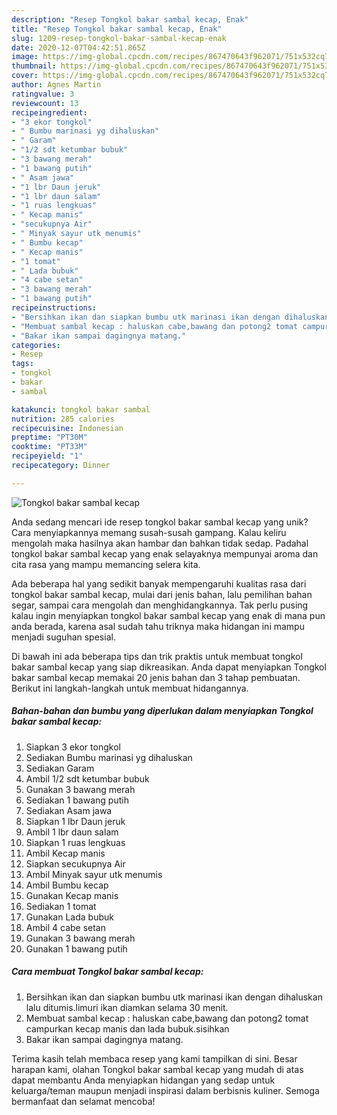 ```yaml
---
description: "Resep Tongkol bakar sambal kecap, Enak"
title: "Resep Tongkol bakar sambal kecap, Enak"
slug: 1209-resep-tongkol-bakar-sambal-kecap-enak
date: 2020-12-07T04:42:51.865Z
image: https://img-global.cpcdn.com/recipes/867470643f962071/751x532cq70/tongkol-bakar-sambal-kecap-foto-resep-utama.jpg
thumbnail: https://img-global.cpcdn.com/recipes/867470643f962071/751x532cq70/tongkol-bakar-sambal-kecap-foto-resep-utama.jpg
cover: https://img-global.cpcdn.com/recipes/867470643f962071/751x532cq70/tongkol-bakar-sambal-kecap-foto-resep-utama.jpg
author: Agnes Martin
ratingvalue: 3
reviewcount: 13
recipeingredient:
- "3 ekor tongkol"
- " Bumbu marinasi yg dihaluskan"
- " Garam"
- "1/2 sdt ketumbar bubuk"
- "3 bawang merah"
- "1 bawang putih"
- " Asam jawa"
- "1 lbr Daun jeruk"
- "1 lbr daun salam"
- "1 ruas lengkuas"
- " Kecap manis"
- "secukupnya Air"
- " Minyak sayur utk menumis"
- " Bumbu kecap"
- " Kecap manis"
- "1 tomat"
- " Lada bubuk"
- "4 cabe setan"
- "3 bawang merah"
- "1 bawang putih"
recipeinstructions:
- "Bersihkan ikan dan siapkan bumbu utk marinasi ikan dengan dihaluskan lalu ditumis.limuri ikan diamkan selama 30 menit."
- "Membuat sambal kecap : haluskan cabe,bawang dan potong2 tomat campurkan kecap manis dan lada bubuk.sisihkan"
- "Bakar ikan sampai dagingnya matang."
categories:
- Resep
tags:
- tongkol
- bakar
- sambal

katakunci: tongkol bakar sambal 
nutrition: 285 calories
recipecuisine: Indonesian
preptime: "PT30M"
cooktime: "PT33M"
recipeyield: "1"
recipecategory: Dinner

---
```



![Tongkol bakar sambal kecap](https://img-global.cpcdn.com/recipes/867470643f962071/751x532cq70/tongkol-bakar-sambal-kecap-foto-resep-utama.jpg)

Anda sedang mencari ide resep tongkol bakar sambal kecap yang unik? Cara menyiapkannya memang susah-susah gampang. Kalau keliru mengolah maka hasilnya akan hambar dan bahkan tidak sedap. Padahal tongkol bakar sambal kecap yang enak selayaknya mempunyai aroma dan cita rasa yang mampu memancing selera kita.

Ada beberapa hal yang sedikit banyak mempengaruhi kualitas rasa dari tongkol bakar sambal kecap, mulai dari jenis bahan, lalu pemilihan bahan segar, sampai cara mengolah dan menghidangkannya. Tak perlu pusing kalau ingin menyiapkan tongkol bakar sambal kecap yang enak di mana pun anda berada, karena asal sudah tahu triknya maka hidangan ini mampu menjadi suguhan spesial.




Di bawah ini ada beberapa tips dan trik praktis untuk membuat tongkol bakar sambal kecap yang siap dikreasikan. Anda dapat menyiapkan Tongkol bakar sambal kecap memakai 20 jenis bahan dan 3 tahap pembuatan. Berikut ini langkah-langkah untuk membuat hidangannya.

<!--inarticleads1-->

##### Bahan-bahan dan bumbu yang diperlukan dalam menyiapkan Tongkol bakar sambal kecap:

1. Siapkan 3 ekor tongkol
1. Sediakan  Bumbu marinasi yg dihaluskan
1. Sediakan  Garam
1. Ambil 1/2 sdt ketumbar bubuk
1. Gunakan 3 bawang merah
1. Sediakan 1 bawang putih
1. Sediakan  Asam jawa
1. Siapkan 1 lbr Daun jeruk
1. Ambil 1 lbr daun salam
1. Siapkan 1 ruas lengkuas
1. Ambil  Kecap manis
1. Siapkan secukupnya Air
1. Ambil  Minyak sayur utk menumis
1. Ambil  Bumbu kecap
1. Gunakan  Kecap manis
1. Sediakan 1 tomat
1. Gunakan  Lada bubuk
1. Ambil 4 cabe setan
1. Gunakan 3 bawang merah
1. Gunakan 1 bawang putih




<!--inarticleads2-->

##### Cara membuat Tongkol bakar sambal kecap:

1. Bersihkan ikan dan siapkan bumbu utk marinasi ikan dengan dihaluskan lalu ditumis.limuri ikan diamkan selama 30 menit.
1. Membuat sambal kecap : haluskan cabe,bawang dan potong2 tomat campurkan kecap manis dan lada bubuk.sisihkan
1. Bakar ikan sampai dagingnya matang.




Terima kasih telah membaca resep yang kami tampilkan di sini. Besar harapan kami, olahan Tongkol bakar sambal kecap yang mudah di atas dapat membantu Anda menyiapkan hidangan yang sedap untuk keluarga/teman maupun menjadi inspirasi dalam berbisnis kuliner. Semoga bermanfaat dan selamat mencoba!
